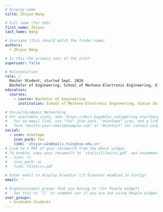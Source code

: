 ```yaml
---
# Display name
title: Zhiyun Wang

# Full name (for SEO)
first_name: Zhiyun
last_name: Wang

# Username (this should match the folder name)
authors:
  - Zhiyun Wang

# Is this the primary user of the site?
superuser: false

# Role/position
role: | 
  Master Student, started Sept. 2024
  Bachelor of Engineering, School of Mechano-Electronic Engineering, Xidian University.
education:
  courses:
    - course: Bachelor of Engineering
      institution: School of Mechano-Electronic Engineering, Xidian University

# Social/Academic Networking
# For available icons, see: https://docs.hugoblox.com/getting-started/page-builder/#icons
#   For an email link, use "fas" icon pack, "envelope" icon, and a link in the
#   form "mailto:your-email@example.com" or "#contact" for contact widget.
social:
  - icon: envelope
    icon_pack: fas
    link: 'zhiyun-w24@mails.tsinghua.edu.cn'
# Link to a PDF of your resume/CV from the About widget.
# To enable, copy your resume/CV to `static/files/cv.pdf` and uncomment the lines below.
# - icon: cv
#   icon_pack: ai
#   link: files/cv.pdf

# Enter email to display Gravatar (if Gravatar enabled in Config)
email: ''

# Organizational groups that you belong to (for People widget)
#   Set this to `[]` or comment out if you are not using People widget.
user_groups:
  - Graduate Students
---
```


